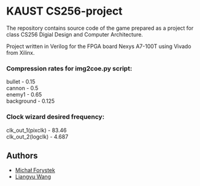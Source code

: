 # KAUST CS256-project

The repository contains source code of the game prepared as a project for class CS256 Digial Design and Computer Architecture.

Project written in Verilog for the FPGA board Nexys A7-100T using Vivado from Xilinx.

### Compression rates for img2coe.py script:
bullet - 0.15  
cannon - 0.5  
enemy1 - 0.65  
background - 0.125

### Clock wizard desired frequency:
clk_out_1(pixclk) - 83.46  
clk_out_2(logclk) - 4.687  

## Authors
- [Michał Forystek](https://github.com/MForystek)
- [Liangyu Wang](https://github.com/liangyuwang)